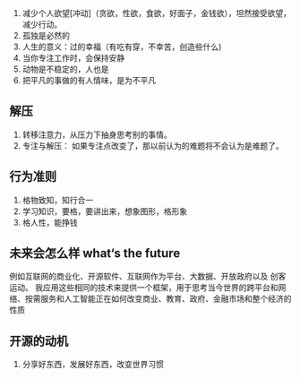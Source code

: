 1. 减少个人欲望[冲动]（贪欲，性欲，食欲，好面子，金钱欲），坦然接受欲望，减少行动。
2. 孤独是必然的
3. 人生的意义：过的幸福（有吃有穿，不幸苦，创造些什么)
4. 当你专注工作时，会保持安静
5. 动物是不稳定的，人也是
6. 把平凡的事做的有人情味，是为不平凡

## 解压

1. 转移注意力，从压力下抽身思考别的事情。
2. 专注与解压： 如果专注点改变了，那以前认为的难题将不会认为是难题了。

## 行为准则

1. 格物致知，知行合一
2. 学习知识，要格，要讲出来，想象图形，格形象
3. 格人性，能挣钱

## 未来会怎么样 what‘s the future

例如互联网的商业化、开源软件、互联网作为平台、大数据、开放政府以及 创客运动。 我应用这些相同的技术来提供一个框架，用于思考当今世界的跨平台和网络、按需服务和人工智能正在如何改变商业、教育、政府、金融市场和整个经济的性质


## 开源的动机

1. 分享好东西，发展好东西，改变世界习惯